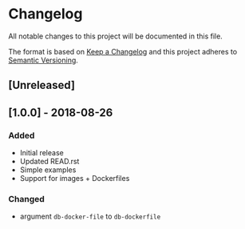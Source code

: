 # Changelog
All notable changes to this project will be documented in this file.

The format is based on [Keep a Changelog](http://keepachangelog.com/en/1.0.0/)
and this project adheres to [Semantic Versioning](http://semver.org/spec/v2.0.0.html).

## [Unreleased]

## [1.0.0] - 2018-08-26
### Added
- Initial release 
- Updated READ.rst
- Simple examples
- Support for images + Dockerfiles

### Changed
- argument `db-docker-file` to `db-dockerfile` 
